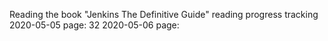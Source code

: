 Reading the book "Jenkins The Definitive Guide" reading progress tracking
2020-05-05 page: 32
2020-05-06 page: 